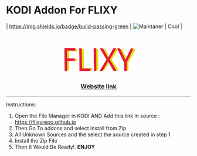 # KODI Addon For FLIXY

| https://img.shields.io/badge/build-passing-green  | ![Maintaner](https://img.shields.io/badge/maintainer-Dev_Goyal-blue)           | Cool  |

<!-- PROJECT LOGO -->
<br />
<p align="center">
  <a href="https://flixy.ga">
    <img src="90c552e5d9b7f368819421dcbba8b324 (1).png" alt="Logo" width="40%" height="40%">
  </a>

  <h3 align="center">  <a href="https://flixy.ga">
 Website link
    </a>
    </h3>
    
--------------------------------------------------------------------------------
Instructions:

1. Open the File Manager in KODI AND Add this link in source : https://flixyrepo.github.io
2. Then Go To addons and select install from Zip
3. All Unknown Sources and the select the source created in step 1
4. Install the Zip File
5. Then It Would Be Ready!.   **ENJOY**

